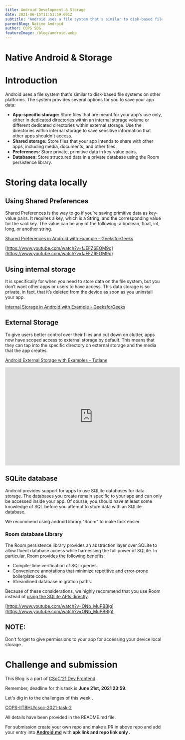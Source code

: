 ```yaml
---
title: Android Development & Storage
date: 2021-06-15T11:51:59.091Z
subtitle: "Android uses a file system that's similar to disk-based file systems on other platforms."
parentBlog: Native Android
author: COPS SDG
featureImage: /blog/android.webp
---
```


# Native Android & Storage

# Introduction

Android uses a file system that's similar to disk-based file systems on other platforms. The system provides several options for you to save your app data:

- **App-specific storage:** Store files that are meant for your app's use only, either in dedicated directories within an internal storage volume or different dedicated directories within external storage. Use the directories within internal storage to save sensitive information that other apps shouldn't access.
- **Shared storage:** Store files that your app intends to share with other apps, including media, documents, and other files.
- **Preferences:** Store private, primitive data in key-value pairs.
- **Databases:** Store structured data in a private database using the Room persistence library.

[](https://developer.android.com/training/data-storage)

# Storing data locally

## Using Shared Preferences

Shared Preferences is the way to go if you’re saving primitive data as key-value pairs. It requires a key, which is a String, and the corresponding value for the said key. The value can be any of the following: a boolean, float, int, long, or another string.

[](<https://developer.android.com/reference/android/content/SharedPreferences](https://developer.android.com/reference/android/content/SharedPreferences)>)

[Shared Preferences in Android with Example - GeeksforGeeks](https://www.geeksforgeeks.org/shared-preferences-in-android-with-examples/)

[https://www.youtube.com/watch?v=fJEFZ6EOM9o](https://www.youtube.com/watch?v=fJEFZ6EOM9o)

## Using internal storage

It is specifically for when you need to store data on the file system, but you don’t want other apps or users to have access. This data storage is so private, in fact, that it’s deleted from the device as soon as you uninstall your app.

[Internal Storage in Android with Example - GeeksforGeeks](https://www.geeksforgeeks.org/internal-storage-in-android-with-example/)

[](https://www.youtube.com/channel/UC_Fh8kvtkVPkeihBs42jGcA)

## External Storage

To give users better control over their files and cut down on clutter, apps now have scoped access to external storage by default. This means that they can tap into the specific directory on external storage and the media that the app creates.

[Android External Storage with Examples - Tutlane](https://www.tutlane.com/tutorial/android/android-external-storage-with-examples#:~:text=In)

<div class="container">
  <iframe class="responsive-iframe" width="560" height="315" src="https://www.youtube-nocookie.com/embed/7CEcevGbIZU" frameborder="0" allow="accelerometer; autoplay; encrypted-media; gyroscope; picture-in-picture" allowfullscreen></iframe>
</div>

## SQLite database

Android provides support for apps to use SQLite databases for data storage. The databases you create remain specific to your app and can only be accessed inside your app. Of course, you should have at least some knowledge of SQL before you attempt to store data with an SQLite database.

[](<https://developer.android.com/jetpack/androidx/releases/sqlite?gclid=CjwKCAjwn6GGBhADEiwAruUcKm3bIpx8ec_3s6U7EnBthTh-jqwdp-3SJpnLMGXx-1erwDR6Gc9EvhoCgcgQAvD_BwE&gclsrc=aw.ds](https://developer.android.com/jetpack/androidx/releases/sqlite?gclid=CjwKCAjwn6GGBhADEiwAruUcKm3bIpx8ec_3s6U7EnBthTh-jqwdp-3SJpnLMGXx-1erwDR6Gc9EvhoCgcgQAvD_BwE&gclsrc=aw.ds)>)

We recommend using android library "Room" to make task easier.

### Room database Library

The Room persistence library provides an abstraction layer over SQLite to allow fluent database access while harnessing the full power of SQLite. In particular, Room provides the following benefits:

- Compile-time verification of SQL queries.
- Convenience annotations that minimize repetitive and error-prone boilerplate code.
- Streamlined database migration paths.

Because of these considerations, we highly recommend that you use Room instead of [using the SQLite APIs directly](https://developer.android.com/training/data-storage/sqlite).

[](https://developer.android.com/training/data-storage/room)

[https://www.youtube.com/watch?v=ONb_MuPBBlg](https://www.youtube.com/watch?v=ONb_MuPBBlg)

## NOTE:

Don't forget to give permissions to your app for accessing your device local storage .

# Challenge and submission

This Blog is a part of [CSoC'21 Dev Frontend](/blog/csoc21-frontend).

Remember, deadline for this task is **June 21st, 2021 23:59.**

Let's dig in to the challenges of this week .

[COPS-IITBHU/csoc-2021-task-2](https://github.com/COPS-IITBHU/csoc-2021-task-2)

All details have been provided in the README.md file.

For submission create your own repo and make a PR in above repo and add your entry into [**Android.md**](https://github.com/COPS-IITBHU/csoc-2021-task-2/blob/master/Android.md) with **apk link and repo link only .**
